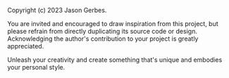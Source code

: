 Copyright (c) 2023 Jason Gerbes.

You are invited and encouraged to draw inspiration from this project, but please refrain from directly duplicating its source code or design.
Acknowledging the author's contribution to your project is greatly appreciated.

Unleash your creativity and create something that's unique and embodies your personal style.
